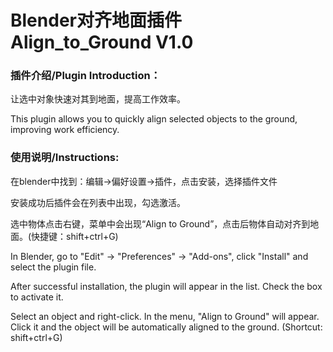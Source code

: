 # Blender对齐地面插件  Align_to_Ground V1.0
<h3>插件介绍/Plugin Introduction：</h3>
<p>让选中对象快速对其到地面，提高工作效率。</p>
<p>This plugin allows you to quickly align selected objects to the ground, improving work efficiency.</p>
<h3>使用说明/Instructions:</h3>
<p>在blender中找到：编辑->偏好设置->插件，点击安装，选择插件文件</p>
<p>安装成功后插件会在列表中出现，勾选激活。</p>
<p>选中物体点击右键，菜单中会出现“Align to Ground”，点击后物体自动对齐到地面。(快捷键：shift+ctrl+G)</p>
<p>In Blender, go to "Edit" -> "Preferences" -> "Add-ons", click "Install" and select the plugin file.</p>
<p>After successful installation, the plugin will appear in the list. Check the box to activate it.</p>
<p>Select an object and right-click. In the menu, "Align to Ground" will appear. Click it and the object will be automatically aligned to the ground. (Shortcut: shift+ctrl+G)</p>
